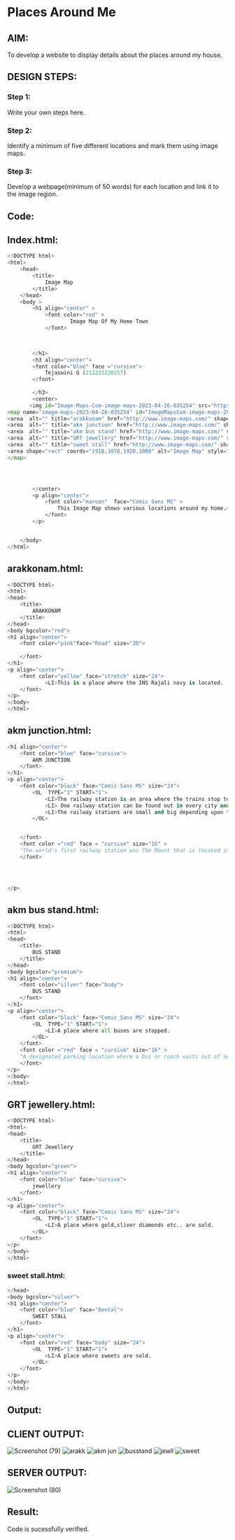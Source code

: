 # Places Around Me
## AIM:
To develop a website to display details about the places around my house.

## DESIGN STEPS:

### Step 1:
Write your own steps here.
### Step 2:
Identify a minimum of five different locations and mark them using image maps.
### Step 3:
Develop a webpage(minimum of 50 words) for each location and link it to the image region.
## Code:

## Index.html:

```python
<!DOCTYPE html>
<html>
    <head>
        <title>
            Image Map
        </title>
    </head>
    <body >
        <h1 align="center" >
            <font color="red" >
                    Image Map Of My Home Town
            </font>


            
        </h1>
        <h3 align="center">
        <font color="blue" face ="cursive">
            Tejaswini G (212222230157)
        </font>
            
        </h3>
        <center>
       <img id="Image-Maps-Com-image-maps-2023-04-26-035254" src="https://app.image-maps.com/m/private/0/bci1nusrhmeligorlqfer37te8_screenshot-73.png" border="0" width="1920" height="1080" orgWidth="1920" orgHeight="1080" usemap="#image-maps-2023-04-26-035254" alt="" />
<map name="image-maps-2023-04-26-035254" id="ImageMapsCom-image-maps-2023-04-26-035254">
<area  alt="" title="arakkonam" href="http://www.image-maps.com/" shape="rect" coords="954,576,1004,626" style="outline:none;" target="_self"     />
<area  alt="" title="akm junction" href="http://www.image-maps.com/" shape="rect" coords="778,666,828,716" style="outline:none;" target="_self"     />
<area  alt="" title="akm bus stand" href="http://www.image-maps.com/" shape="rect" coords="650,533,700,583" style="outline:none;" target="_self"     />
<area  alt="" title="GRT jewellery" href="http://www.image-maps.com/" shape="rect" coords="658,408,708,458" style="outline:none;" target="_self"     />
<area  alt="" title="sweet stall" href="http://www.image-maps.com/" shape="rect" coords="814,541,864,591" style="outline:none;" target="_self"     />
<area shape="rect" coords="1918,1078,1920,1080" alt="Image Map" style="outline:none;" title="Image Map" href="https://www.image-maps.com/" />
</map>




        </center>
        <p align="center">
            <font color="maroon"  face="Comic Sans MS" >
                This Image Map shows various locations around my home.<br>
            </font>
        </p>


    </body>
</html>
```
## arakkonam.html:
```python
<!DOCTYPE html>
<html>
<head>
    <title>
        ARAKKONAM
    </title>
</head>
<body bgcolor="red">
<h1 align="center">
    <font color="pink"face="Road" size="30">
        
    </font>
</h1>
<p align="center">
    <font color="yellow" face="stretch" size="24">
            <LI>This is a place where the INS Rajali navy is located.
    </font>
</p>
</body>
</html>

```
## akm junction.html:
```python
<h1 align="center">
    <font color="blue" face="cursive">
        AKM JUNCTION
    </font>
</h1>
<p align="center">
    <font color="black" face="Comic Sans MS" size="24">
        <OL  TYPE="1" START="1">
            <LI>The railway station is an area where the trains stop to leave and board passengers and goods.<br></LI>     
            <LI> One railway station can be found out in every city and village.<br></LI>
            <LI>The railway stations are small and big depending upon the location.<br></LI>
        </OL>


    </font>
    <font color ="red" face = "cursive" size="16" > 
    "The world’s first railway station was The Mount that is located in Swansea, Wales on the Oystermouth railway."
    </font>




</p>
```
## akm bus stand.html:
```python
<!DOCTYPE html>
<html>
<head>
    <title>
        BUS STAND
    </title>
</head>
<body bgcolor="premium">
<h1 align="center">
    <font color="silver" face="body">
        BUS STAND
    </font>
</h1>
<p align="center">
    <font color="black" face="Comic Sans MS" size="24">
        <OL  TYPE="1" START="1">
            <LI>A place where all buses are stopped.
        </OL>
    </font>
    <font color ="red" face = "cursive" size="16" > 
    "A designated parking location where a bus or coach waits out of service between scheduled public transport services. "
    </font>
</p>
</body>
</html>
```
## GRT jewellery.html:
```python
<!DOCTYPE html>
<html>
<head>
    <title>
        GRT Jewellery
    </title>
</head>
<body bgcolor="green">
<h1 align="center">
    <font color="blue" face="cursive">
        jewellery
    </font>
</h1>
<p align="center">
    <font color="black" face="Comic Sans MS" size="24">
        <OL  TYPE="1" START="1">
            <LI>A place where gold,sliver diamonds etc.. are sold.
        </OL>
    </font>
</p>
</body>
</html>
```
### sweet stall.html:
```python
</head>
<body bgcolor="silver">
<h1 align="center">
    <font color="blue" face="Dental">
        SWEET STALL
    </font>
</h1>
<p align="center">
    <font color="red" face="body" size="24">
        <OL  TYPE="1" START="1">
            <LI>A place where sweets are sold.
        </OL>
    </font>
</p>
</body>
</html>
```
## Output:
## CLIENT OUTPUT:
![Screenshot (79)](https://user-images.githubusercontent.com/121222763/234481979-16428b25-ae01-4364-b5ab-2d51e8935dfd.png)
![arakk](https://user-images.githubusercontent.com/121222763/234482188-d762a529-9e62-4b04-8b08-7559187c1701.png)
![akm jun](https://user-images.githubusercontent.com/121222763/234482218-fc981524-bb03-45c9-87fe-4ecbfecc6c35.png)
![busstand](https://user-images.githubusercontent.com/121222763/234482254-de4c9453-d155-449c-a7d2-70046d64f6e5.png)
![jewll](https://user-images.githubusercontent.com/121222763/234482282-14470445-298b-40a6-b9b4-9379590bd06e.png)
![sweet](https://user-images.githubusercontent.com/121222763/234482314-38ba9942-caf2-4ff0-992d-aafc50a86120.png)

## SERVER OUTPUT:
![Screenshot (80)](https://user-images.githubusercontent.com/121222763/234482410-fedf59f3-f351-4d2e-add4-1ad4d6b7e9ad.png)

## Result:
Code is sucessfully verified.

